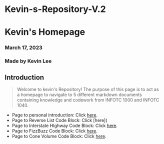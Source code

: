 # Kevin-s-Repository-V.2
# Kevin's Homepage
### March 17, 2023
### Made by Kevin Lee

## Introduction

> Welcome to kevin's Repository! The purpose of this page is to act as a homepage to navigate to 5 different markdown documents containing knowledge and codework from INFOTC 1000 and INFOTC 1040.

* Page to personal introduction: Click [here](https://github.com/kevinkee99/Kevin-s-Repository-V.2/blob/9d5bca4f205d0abe22ee7306288853dcd1473a1a/Personal%20Introduction.md).
* Page to Reverse List Code Block: Click [here](
* Page to Interstate HIghway Code Block: Click [here](https://github.com/kevinkee99/Kevin-s-Repository-V.2/blob/9d5bca4f205d0abe22ee7306288853dcd1473a1a/Interstatehighway.md).
* Page to FizzBuzz Code Block: Click [here](https://github.com/kevinkee99/Kevin-s-Repository-V.2/blob/9d5bca4f205d0abe22ee7306288853dcd1473a1a/FizzBuzz.md).
* Page to Cone Volume Code Block: Click [here](https://github.com/kevinkee99/Kevin-s-Repository-V.2/blob/9d5bca4f205d0abe22ee7306288853dcd1473a1a/Cone_volume.md).
